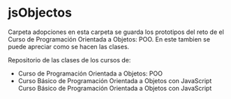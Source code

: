 # jsObjectos

Carpeta adopciones en esta carpeta se guarda los prototipos del reto de el Curso de Programación Orientada a Objetos: POO.
En este tambien se puede apreciar como se hacen las clases.

Repositorio de las clases de los cursos de: 

 * Curso de Programación Orientada a Objetos: POO
 * Curso Básico de Programación Orientada a Objetos con JavaScript
Curso Básico de Programación Orientada a Objetos con JavaScript

